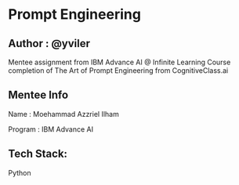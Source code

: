 <h1>Prompt Engineering </h1>

<h2>Author : @yviler</h2>

Mentee assignment from IBM Advance AI @ Infinite Learning Course completion of The Art of Prompt Engineering from CognitiveClass.ai

<h2>Mentee Info</h2>

Name : Moehammad Azzriel Ilham

Program : IBM Advance AI

<h2>Tech Stack:</h2>

Python

